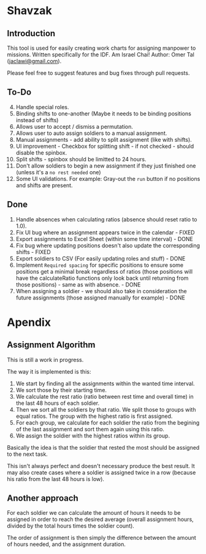 # Shavzak
## Introduction
This tool is used for easily creating work charts for assigning manpower to missions. Written specifically for the IDF. Am Israel Chai!
Author: Omer Tal (jaclawi@gmail.com).

Please feel free to suggest features and bug fixes through pull requests.

## To-Do
4. Handle special roles.
5. Binding shifts to one-another (Maybe it needs to be binding positions instead of shifts)
8. Allows user to accept / dismiss a permutation.
9. Allows user to auto assign soldiers to a manual assignment.
10. Manual assignments - add ability to split assignment (like with shifts).
11. UI improvement - Checkbox for splitting shift - if not checked - should disable the spinbox.
12. Split shifts - spinbox should be limitted to 24 hours.
14. Don't allow soldiers to begin a new assignment if they just finished one (unless it's a `no rest needed` one)
15. Some UI validations. For example: Gray-out the `run` button if no positions and shifts are present.

## Done
1. Handle absences when calculating ratios (absence should reset ratio to 1.0). 
2. Fix UI bug where an assignment appears twice in the calendar - FIXED
3. Export assignments to Excel Sheet (within some time interval) - DONE
6. Fix bug where updating positions doesn't also update the corresponding shifts  - FIXED
7. Export soldiers to CSV (For easily updating roles and stuff) - DONE
13. Implement `Required spacing` for specific positions to ensure some positions get a minimal break regardless of ratios (those positions will have the calculateRatio functions only look back until returning from those positions) - same as with absence. - DONE
16. When assigning a soldier - we should also take in consideration the future assignments (those assigned manually for example) - DONE

# Apendix
## Assignment Algorithm
This is still a work in progress.

The way it is implemented is this:

1. We start by finding all the assignments within the wanted time interval.
2. We sort those by their starting time.
3. We calculate the rest ratio (ratio between rest time and overall time) in the last 48 hours of each soldier.
4. Then we sort all the soldiers by that ratio. We split those to groups with equal ratios. The group with the highest ratio is first assigned.
5. For each group, we calculate for each soldier the ratio from the begining of the last assignment and sort them again using this ratio.
6. We assign the soldier with the highest ratios within its group.

Basically the idea is that the soldier that rested the most should be assigned to the next task.

This isn't always perfect and doesn't necessary produce the best result.
It may also create cases where a soldier is assigned twice in a row (because his ratio from the last 48 hours is low).

## Another approach
For each soldier we can calculate the amount of hours it needs to be assigned in order to reach the desired average (overall assignment hours, divided by the total hours times the soldier count).

The order of assignment is then simply the difference between the amount of hours needed, and the assignment duration.